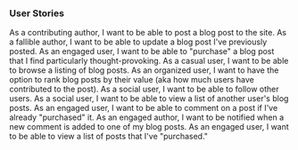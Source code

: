### User Stories

As a contributing author, I want to be able to post a blog post to the site.
As a fallible author, I want to be able to update a blog post I've previously posted.
As an engaged user, I want to be able to "purchase" a blog post that I find particularly thought-provoking.
As a casual user, I want to be able to browse a listing of blog posts.
As an organized user, I want to have the option to rank blog posts by their value (aka how much users have contributed to the post).
As a social user, I want to be able to follow other users.
As a social user, I want to be able to view a list of another user's blog posts.
As an engaged user, I want to be able to comment on a post if I've already "purchased" it.
As an engaged author, I want to be notified when a new comment is added to one of my blog posts.
As an engaged user, I want to be able to view a list of posts that I've "purchased."

